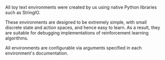
All toy text environments were created by us using native Python libraries such as StringIO. 

These environments are designed to be extremely simple, with small discrete state and action spaces, and hence easy to learn. As a result, they are suitable for debugging implementations of reinforcement learning algorithms. 

All environments are configurable via arguments specified in each environment's documentation.

